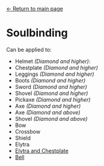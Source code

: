 [← Return to main page](../)
# Soulbinding
Can be applied to:
- Helmet _(Diamond and higher)_:
- Chestplate _(Diamond and higher)_
- Leggings _(Diamond and higher)_
- Boots _(Diamond and higher)_
- Sword _(Diamond and higher)_
- Shovel _(Diamond and higher)_
- Pickaxe _(Diamond and higher)_
- Axe _(Diamond and higher)_
- Axe _(Diamond and above)_
- Shovel _(Diamond and above)_
- Bow
- Crossbow
- Shield
- Elytra
- [Elytra and Chestplate](../item/elytra_of_chestplate.md)
- [Bell](../item/sound_bell.md)
